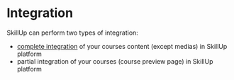 # Integration

SkillUp can perform two types of integration:

- [complete integration](/guide/integration/courses) of your courses content (except medias) in SkillUp platform
- partial integration of your courses (course preview page) in SkillUp platform
